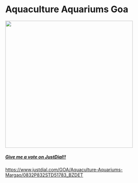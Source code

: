 # Aquaculture Aquariums Goa

<nav class="navbar navbar bg-dark">
            <a class="navbar-brand" href="#">

<img src="https://user-images.githubusercontent.com/44578315/47657022-4e5c4200-dbb6-11e8-9247-5a006156d357.jpg" width="400">





<br>





##### Give me a vote on JustDial!!
https://www.justdial.com/GOA/Aquaculture-Aquariums-Margao/0832P832STD51783_BZDET
